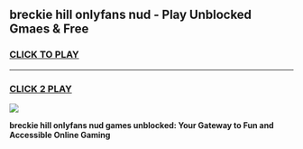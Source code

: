 
## breckie hill onlyfans nud - Play Unblocked Gmaes & Free
<h3>
<a href="https://premium.freeplayer.one?title=breckie_hill_onlyfans_nud&ref=19F">CLICK TO PLAY</a></h3>
<hr>

<h3>
<a href="https://premium.freeplayer.one?title=breckie_hill_onlyfans_nud&ref=19F">CLICK 2 PLAY</a>
  
</h3>

<a href="https://premium.freeplayer.one?title=breckie_hill_onlyfans_nud&ref=19F/"><img src="https://clearcache.store/games.png"></a>


**breckie hill onlyfans nud games unblocked: Your Gateway to Fun and Accessible Online Gaming**
